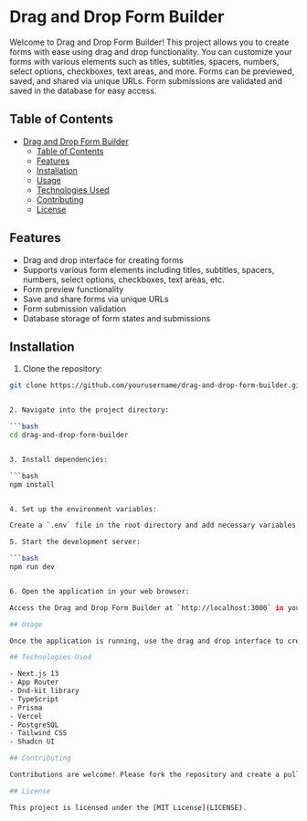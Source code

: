 
# Drag and Drop Form Builder

Welcome to Drag and Drop Form Builder! This project allows you to create forms with ease using drag and drop functionality. You can customize your forms with various elements such as titles, subtitles, spacers, numbers, select options, checkboxes, text areas, and more. Forms can be previewed, saved, and shared via unique URLs. Form submissions are validated and saved in the database for easy access.

## Table of Contents

- [Drag and Drop Form Builder](#drag-and-drop-form-builder)
  - [Table of Contents](#table-of-contents)
  - [Features](#features)
  - [Installation](#installation)
  - [Usage](#usage)
  - [Technologies Used](#technologies-used)
  - [Contributing](#contributing)
  - [License](#license)

## Features

- Drag and drop interface for creating forms
- Supports various form elements including titles, subtitles, spacers, numbers, select options, checkboxes, text areas, etc.
- Form preview functionality
- Save and share forms via unique URLs
- Form submission validation
- Database storage of form states and submissions

## Installation

1. Clone the repository:

```bash
git clone https://github.com/yourusername/drag-and-drop-form-builder.git


2. Navigate into the project directory:

```bash
cd drag-and-drop-form-builder


3. Install dependencies:

```bash
npm install


4. Set up the environment variables:

Create a `.env` file in the root directory and add necessary variables.

5. Start the development server:

```bash
npm run dev


6. Open the application in your web browser:

Access the Drag and Drop Form Builder at `http://localhost:3000` in your preferred web browser.

## Usage

Once the application is running, use the drag and drop interface to create your custom forms. Preview your forms before saving them, and share them with others using the generated URLs. Validate form submissions and view them in the database for easy access.

## Technologies Used

- Next.js 13
- App Router
- Dnd-kit library
- TypeScript
- Prisma
- Vercel
- PostgreSQL
- Tailwind CSS
- Shadcn UI

## Contributing

Contributions are welcome! Please fork the repository and create a pull request with your enhancements.

## License

This project is licensed under the [MIT License](LICENSE).
